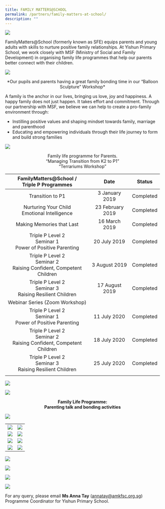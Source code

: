 ```yaml
---
title: FAMILY MATTERS@SCHOOL
permalink: /partners/family-matters-at-school/
description: ""
---
```


![](/images/Partners/FAMILY%20MATTERS@SCHOOL/MSF01.gif)

FamilyMatters@School (formerly known as SFE) equips parents and young adults with skills to nurture positive family relationships. At Yishun Primary School, we work closely with MSF (Ministry of Social and Family Development) in organising family life programmes that help our parents better connect with their children.

![](/images/Partners/FAMILY%20MATTERS@SCHOOL/family1.jpg)

<center>*Our pupils and parents having a great family bonding time in our “Balloon Sculpture” Workshop*</center>

A family is the anchor in our lives, bringing us love, joy and happiness. A happy family does not just happen. It takes effort and commitment. Through our partnership with MSF, we believe we can help to create a pro-family environment through:

* Instilling positive values and shaping mindset towards family, marriage and parenthood
* Educating and empowering individuals through their life journey to form and build strong families


![](/images/Partners/FAMILY%20MATTERS@SCHOOL/family2.jpg)

<center>Family life programme for Parents.<br>“Managing Transition from K2 to P1”<br>“Terrariums Workshop” </center>

| FamilyMatters@School /<br>Triple P Programmes | Date | Status |
| :--------: | :--------: | :--------: |
| Transition to P1 | 3 January 2019 | Completed |
| Nurturing Your Child<br>Emotional Intelligence | 23 February 2019 | Completed |
| Making Memories that Last | 16 March 2019 | Completed |
| Triple P Level 2<br>Seminar 1<br>Power of Positive Parenting | 20 July 2019 | Completed |
| Triple P Level 2<br>Seminar 2<br>Raising Confident, Competent Children | 3 August 2019 | Completed |
| Triple P Level 2<br>Seminar 3<br>Raising Resilient Children | 17 August 2019 | Completed |
| Webinar Series (Zoom Workshop) | | |
| Triple P Level 2<br>Seminar 1<br> Power of Positive Parenting | 11 July 2020 | Completed |
| Triple P Level 2<br>Seminar 2<br> Raising Confident, Competent Children | 18 July 2020 | Completed |
| Triple P Level 2<br>Seminar 3<br> Raising Resilient Children | 25 July 2020 | Completed |
| | |

![](/images/Partners/FAMILY%20MATTERS@SCHOOL/FMS_2012_1.jpg)

![](/images/Partners/FAMILY%20MATTERS@SCHOOL/FMS_2016_2.jpg)

<center><b>Family Life Programme:<br>Parenting talk and bonding activities</b></center>

![](/images/Partners/FAMILY%20MATTERS@SCHOOL/FLP.jpg)

|   |   |
|:-:|:-:|
|  ![](/images/Partners/FAMILY%20MATTERS@SCHOOL/Picture1_orto.png) |   ![](/images/Partners/FAMILY%20MATTERS@SCHOOL/Picture2_otro.png)   |
|  ![](/images/Partners/FAMILY%20MATTERS@SCHOOL/Picture3_orto.png)   | ![](/images/Partners/FAMILY%20MATTERS@SCHOOL/Picture4_orot.png)   |
|  ![](/images/Partners/FAMILY%20MATTERS@SCHOOL/Picture11_clay.png) | ![](/images/Partners/FAMILY%20MATTERS@SCHOOL/Picture12_clay.png)   |
|   ![](/images/Partners/FAMILY%20MATTERS@SCHOOL/Picture13_clay.png) |  ![](/images/Partners/FAMILY%20MATTERS@SCHOOL/Picture15_clay.png)  |

![](/images/Partners/FAMILY%20MATTERS@SCHOOL/pic1.jpg)

![](/images/Partners/FAMILY%20MATTERS@SCHOOL/pic2.jpg)

![](/images/Partners/FAMILY%20MATTERS@SCHOOL/pic3.jpg)

![](/images/Partners/FAMILY%20MATTERS@SCHOOL/pic4.jpg)

For any query, please email **Ms Anna Tay** ([annatay@amkfsc.org.sg](mailto:annatay@amkfsc.org.sg)) Programme Coordinator for Yishun Primary School.
